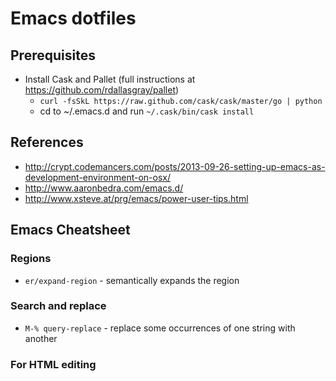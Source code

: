 # Emacs dotfiles

## Prerequisites

* Install Cask and Pallet (full instructions at https://github.com/rdallasgray/pallet)
  * `curl -fsSkL https://raw.github.com/cask/cask/master/go | python`
  * cd to ~/.emacs.d and run `~/.cask/bin/cask install`

## References

* http://crypt.codemancers.com/posts/2013-09-26-setting-up-emacs-as-development-environment-on-osx/
* http://www.aaronbedra.com/emacs.d/
* http://www.xsteve.at/prg/emacs/power-user-tips.html

## Emacs Cheatsheet

### Regions
* `er/expand-region` - semantically expands the region

### Search and replace
* `M-% query-replace` - replace some occurrences of one string with another

### For HTML editing
